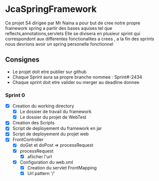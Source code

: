 # JcaSpringFramework

Ce projet S4 dirigee par Mr Naina a pour but de cree notre propre framework spring a partir des bases aquises tel que reflects,annotations,servlets
Elle se divisera en plusieur sprint qui correspondont aux differentes fonctionalites a crees , a la fin des sprints nous devrions avoir un spring personelle fonctionnel

## Consignes

- Le projet doit etre publier sur github
- Chaque Sprint aura sa propre branche nommee : Sprint#-2434
- Chaque sprint doit etre valider ou merger au deadline donnee

### Sprint 0

- [x] Creation du working directory
  - [x] Le dossier de travail du framework
  - [x] Le dossier du projet de WebTest  
- [x]  Creation des Scripts
  - [x] Script de deployement du framework en jar
  - [x] Script de deployement du projet web
- [x] FrontController
  - [x] doGet et doPost => processRequest
  - [x] processRequest
    - [x] afiicher l'url
  - [x] Configuration du web.xml
    - [x] Creation du servlet FrontMapping
    - [x] Url pattern '/'